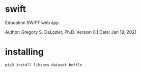 # swift
Education SWIFT web app

Author: Gregory S. DeLozier, Ph.D.
Version 0.1 Date: Jan 19, 2021


# installing
```
pip3 install libsass dataset bottle
```
